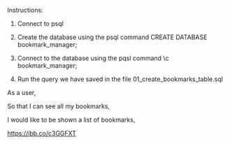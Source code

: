 Instructions:


1. Connect to psql

2. Create the database using the psql command CREATE DATABASE bookmark_manager;

3. Connect to the database using the pqsl command \c bookmark_manager;

4. Run the query we have saved in the file 01_create_bookmarks_table.sql


As a user,

So that I can see all my bookmarks,

I would like to be shown a list of bookmarks,

https://ibb.co/c3GGFXT 